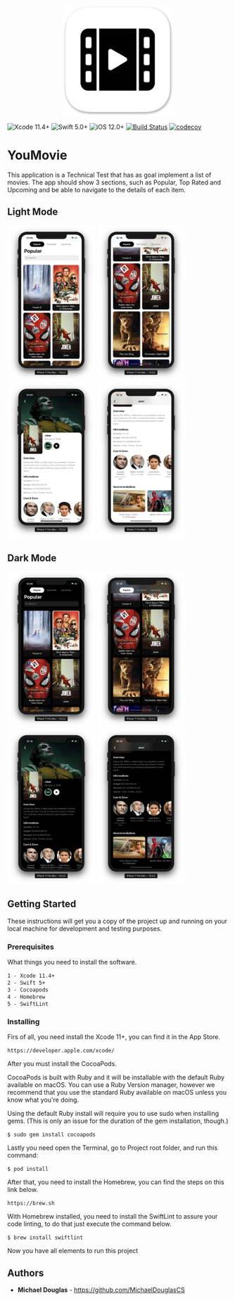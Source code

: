 <p align="center"><img src="/Screenshots/icon-logo.png" width="250"></p>

![Xcode 11.4+](https://img.shields.io/badge/Xcode-11.4%2B-blue.svg)
![Swift 5.0+](https://img.shields.io/badge/Swift-5.0%2B-orange.svg)
![iOS 12.0+](https://img.shields.io/badge/iOS-12.0%2B-blue.svg)
[![Build Status](https://travis-ci.com/MichaelDouglasCS/YouMovie.svg?branch=master)](https://travis-ci.com/MichaelDouglasCS/YouMovie)
[![codecov](https://codecov.io/gh/MichaelDouglasCS/YouMovie/branch/master/graph/badge.svg)](https://codecov.io/gh/MichaelDouglasCS/YouMovie)

# YouMovie
This application is a Technical Test that has as goal implement a list of movies. The app should show 3 sections, such as Popular, Top Rated and Upcoming and be able to navigate to the details of each item.

## Light Mode

<img src="/Screenshots/home-light.png" width="200"> <img src="/Screenshots/home-scrolled-light.png" width="200"> <img src="/Screenshots/details-light.png" width="200"> <img src="/Screenshots/details-scrolled-light.png" width="200">

## Dark Mode

<img src="/Screenshots/home-dark.png" width="200"> <img src="/Screenshots/home-scrolled-dark.png" width="200"> <img src="/Screenshots/details-dark.png" width="200"> <img src="/Screenshots/details-scrolled-dark.png" width="200">

## Getting Started

These instructions will get you a copy of the project up and running on your local machine for development and testing purposes.

### Prerequisites

What things you need to install the software.

```
1 - Xcode 11.4+
2 - Swift 5+
3 - Cocoapods
4 - Homebrew
5 - SwiftLint
```

### Installing

Firs of all, you need install the Xcode 11+, you can find it in the App Store.

```
https://developer.apple.com/xcode/
```

After you must install the CocoaPods.

CocoaPods is built with Ruby and it will be installable with the default Ruby available on macOS. You can use a Ruby Version manager, however we recommend that you use the standard Ruby available on macOS unless you know what you're doing.

Using the default Ruby install will require you to use sudo when installing gems. (This is only an issue for the duration of the gem installation, though.)

```
$ sudo gem install cocoapods
```

Lastly you need open the Terminal, go to Project root folder, and run this command:

```
$ pod install
```

After that, you need to install the Homebrew, you can find the steps on this link below.

```
https://brew.sh
```

With Homebrew installed, you need to install the SwiftLint to assure your code linting, to do that just execute the command below.

```
$ brew install swiftlint
```

Now you have all elements to run this project

## Authors

* **Michael Douglas** - https://github.com/MichaelDouglasCS
